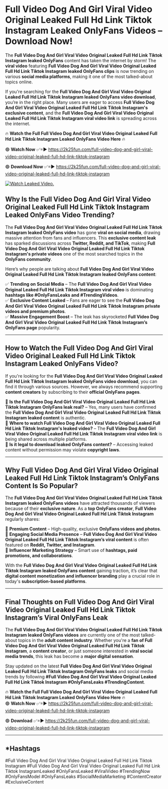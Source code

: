 # Full Video Dog And Girl Viral Video Original Leaked Full Hd Link Tiktok Instagram Leaked OnlyFans Videos – Download Now!

The **Full Video Dog And Girl Viral Video Original Leaked Full Hd Link Tiktok Instagram leaked OnlyFans** content has taken the internet by storm! The **viral video** featuring **Full Video Dog And Girl Viral Video Original Leaked Full Hd Link Tiktok Instagram leaked OnlyFans clips** is now trending on various **social media platforms**, making it one of the most talked-about topics online.  

If you're searching for the **Full Video Dog And Girl Viral Video Original Leaked Full Hd Link Tiktok Instagram leaked OnlyFans video download**, you’re in the right place. Many users are eager to access **Full Video Dog And Girl Viral Video Original Leaked Full Hd Link Tiktok Instagram's exclusive content**, and the **Full Video Dog And Girl Viral Video Original Leaked Full Hd Link Tiktok Instagram viral video link** is spreading across the internet.  

🔥 **Watch the Full Full Video Dog And Girl Viral Video Original Leaked Full Hd Link Tiktok Instagram Leaked OnlyFans Video Here** 🔥  

🟢 **Watch Now** ✅=► https://2k25fun.com/full-video-dog-and-girl-viral-video-original-leaked-full-hd-link-tiktok-instagram

🟢 **Download Now** ✅=► https://2k25fun.com/full-video-dog-and-girl-viral-video-original-leaked-full-hd-link-tiktok-instagram

[![Watch Leaked Video.](https://miro.medium.com/v2/resize:fit:828/format:webp/1*cilzJN44JGOrTw9NJCrNHA.gif "Watch Leaked Video")](https://2k25fun.com/full-video-dog-and-girl-viral-video-original-leaked-full-hd-link-tiktok-instagram)

## **Why Is the Full Video Dog And Girl Viral Video Original Leaked Full Hd Link Tiktok Instagram Leaked OnlyFans Video Trending?**  

The **Full Video Dog And Girl Viral Video Original Leaked Full Hd Link Tiktok Instagram leaked OnlyFans video** has gone **viral on social media**, drawing massive attention from fans and influencers. This **exclusive content leak** has sparked discussions across **Twitter, Reddit, and TikTok**, making **Full Video Dog And Girl Viral Video Original Leaked Full Hd Link Tiktok Instagram's private videos** one of the most searched topics in the **OnlyFans community**.  

Here’s why people are talking about **Full Video Dog And Girl Viral Video Original Leaked Full Hd Link Tiktok Instagram leaked OnlyFans content**:  

✅ **Trending on Social Media** – The **Full Video Dog And Girl Viral Video Original Leaked Full Hd Link Tiktok Instagram viral video** is dominating **hashtags like #OnlyFansLeaks and #TrendingVideos**.  
✅ **Exclusive Content Leaked** – Fans are eager to see the **Full Video Dog And Girl Viral Video Original Leaked Full Hd Link Tiktok Instagram private videos and premium photos**.  
✅ **Massive Engagement Boost** – The leak has skyrocketed **Full Video Dog And Girl Viral Video Original Leaked Full Hd Link Tiktok Instagram’s OnlyFans page** popularity.  

---

## **How to Watch the Full Video Dog And Girl Viral Video Original Leaked Full Hd Link Tiktok Instagram Leaked OnlyFans Video?**  

If you're looking for the **Full Video Dog And Girl Viral Video Original Leaked Full Hd Link Tiktok Instagram leaked OnlyFans video download**, you can find it through various sources. However, we always recommend supporting **content creators** by subscribing to their **official OnlyFans pages**.  

🔹 **Is the Full Video Dog And Girl Viral Video Original Leaked Full Hd Link Tiktok Instagram OnlyFans leak real?** – Yes, many users have confirmed the **Full Video Dog And Girl Viral Video Original Leaked Full Hd Link Tiktok Instagram leaked content** is authentic.  
🔹 **Where to watch Full Video Dog And Girl Viral Video Original Leaked Full Hd Link Tiktok Instagram's leaked video?** – The **Full Video Dog And Girl Viral Video Original Leaked Full Hd Link Tiktok Instagram viral video link** is being shared across multiple platforms.  
🔹 **Is it legal to download leaked OnlyFans content?** – Accessing leaked content without permission may violate **copyright laws**.  

---

## **Why Full Video Dog And Girl Viral Video Original Leaked Full Hd Link Tiktok Instagram’s OnlyFans Content Is So Popular?**  

The **Full Video Dog And Girl Viral Video Original Leaked Full Hd Link Tiktok Instagram leaked OnlyFans videos** have attracted thousands of viewers because of their **exclusive nature**. As a **top OnlyFans creator**, **Full Video Dog And Girl Viral Video Original Leaked Full Hd Link Tiktok Instagram** regularly shares:  

📌 **Premium Content** – High-quality, exclusive **OnlyFans videos and photos**.  
📌 **Engaging Social Media Presence** – **Full Video Dog And Girl Viral Video Original Leaked Full Hd Link Tiktok Instagram’s viral content** is often featured on **Reddit, Twitter, and Instagram**.  
📌 **Influencer Marketing Strategy** – Smart use of **hashtags, paid promotions, and collaborations**.  

With the **Full Video Dog And Girl Viral Video Original Leaked Full Hd Link Tiktok Instagram leaked OnlyFans content** gaining traction, it’s clear that **digital content monetization and influencer branding** play a crucial role in today's **subscription-based platforms**.  

---

## **Final Thoughts on Full Video Dog And Girl Viral Video Original Leaked Full Hd Link Tiktok Instagram’s Viral OnlyFans Leak**  

The **Full Video Dog And Girl Viral Video Original Leaked Full Hd Link Tiktok Instagram leaked OnlyFans videos** are currently one of the most talked-about topics in the **adult content industry**. Whether you're a **fan of Full Video Dog And Girl Viral Video Original Leaked Full Hd Link Tiktok Instagram**, a **content creator**, or just someone interested in **viral social media trends**, this leak has become a **major digital sensation**.  

Stay updated on the latest **Full Video Dog And Girl Viral Video Original Leaked Full Hd Link Tiktok Instagram OnlyFans leaks** and social media trends by following **#Full Video Dog And Girl Viral Video Original Leaked Full Hd Link Tiktok Instagram #OnlyFansLeaks #TrendingContent**.  

🔥 **Watch the Full Full Video Dog And Girl Viral Video Original Leaked Full Hd Link Tiktok Instagram Leaked OnlyFans Video Here** 🔥  
🟢 **Watch Now** ✅=► https://2k25fun.com/full-video-dog-and-girl-viral-video-original-leaked-full-hd-link-tiktok-instagram

🟢 **Download** ✅=► https://2k25fun.com/full-video-dog-and-girl-viral-video-original-leaked-full-hd-link-tiktok-instagram

---

## *Hashtags
#Full Video Dog And Girl Viral Video Original Leaked Full Hd Link Tiktok Instagram #Full Video Dog And Girl Viral Video Original Leaked Full Hd Link Tiktok InstagramLeaked #OnlyFansLeaked #ViralVideo #TrendingNow #OnlyFansModel #OnlyFansLeaks #SocialMediaMarketing #ContentCreator #ExclusiveContent  